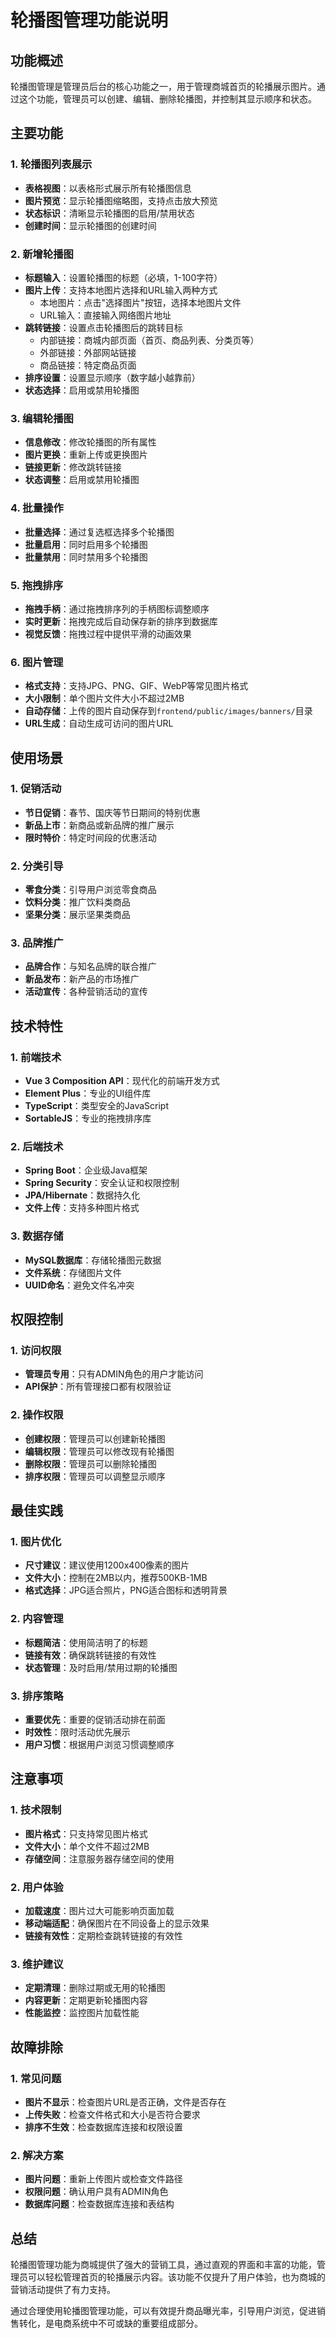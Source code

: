 # 轮播图管理功能说明

## 功能概述
轮播图管理是管理员后台的核心功能之一，用于管理商城首页的轮播展示图片。通过这个功能，管理员可以创建、编辑、删除轮播图，并控制其显示顺序和状态。

## 主要功能

### 1. 轮播图列表展示
- **表格视图**：以表格形式展示所有轮播图信息
- **图片预览**：显示轮播图缩略图，支持点击放大预览
- **状态标识**：清晰显示轮播图的启用/禁用状态
- **创建时间**：显示轮播图的创建时间

### 2. 新增轮播图
- **标题输入**：设置轮播图的标题（必填，1-100字符）
- **图片上传**：支持本地图片选择和URL输入两种方式
  - 本地图片：点击"选择图片"按钮，选择本地图片文件
  - URL输入：直接输入网络图片地址
- **跳转链接**：设置点击轮播图后的跳转目标
  - 内部链接：商城内部页面（首页、商品列表、分类页等）
  - 外部链接：外部网站链接
  - 商品链接：特定商品页面
- **排序设置**：设置显示顺序（数字越小越靠前）
- **状态选择**：启用或禁用轮播图

### 3. 编辑轮播图
- **信息修改**：修改轮播图的所有属性
- **图片更换**：重新上传或更换图片
- **链接更新**：修改跳转链接
- **状态调整**：启用或禁用轮播图

### 4. 批量操作
- **批量选择**：通过复选框选择多个轮播图
- **批量启用**：同时启用多个轮播图
- **批量禁用**：同时禁用多个轮播图

### 5. 拖拽排序
- **拖拽手柄**：通过拖拽排序列的手柄图标调整顺序
- **实时更新**：拖拽完成后自动保存新的排序到数据库
- **视觉反馈**：拖拽过程中提供平滑的动画效果

### 6. 图片管理
- **格式支持**：支持JPG、PNG、GIF、WebP等常见图片格式
- **大小限制**：单个图片文件大小不超过2MB
- **自动存储**：上传的图片自动保存到`frontend/public/images/banners/`目录
- **URL生成**：自动生成可访问的图片URL

## 使用场景

### 1. 促销活动
- **节日促销**：春节、国庆等节日期间的特别优惠
- **新品上市**：新商品或新品牌的推广展示
- **限时特价**：特定时间段的优惠活动

### 2. 分类引导
- **零食分类**：引导用户浏览零食商品
- **饮料分类**：推广饮料类商品
- **坚果分类**：展示坚果类商品

### 3. 品牌推广
- **品牌合作**：与知名品牌的联合推广
- **新品发布**：新产品的市场推广
- **活动宣传**：各种营销活动的宣传

## 技术特性

### 1. 前端技术
- **Vue 3 Composition API**：现代化的前端开发方式
- **Element Plus**：专业的UI组件库
- **TypeScript**：类型安全的JavaScript
- **SortableJS**：专业的拖拽排序库

### 2. 后端技术
- **Spring Boot**：企业级Java框架
- **Spring Security**：安全认证和权限控制
- **JPA/Hibernate**：数据持久化
- **文件上传**：支持多种图片格式

### 3. 数据存储
- **MySQL数据库**：存储轮播图元数据
- **文件系统**：存储图片文件
- **UUID命名**：避免文件名冲突

## 权限控制

### 1. 访问权限
- **管理员专用**：只有ADMIN角色的用户才能访问
- **API保护**：所有管理接口都有权限验证

### 2. 操作权限
- **创建权限**：管理员可以创建新轮播图
- **编辑权限**：管理员可以修改现有轮播图
- **删除权限**：管理员可以删除轮播图
- **排序权限**：管理员可以调整显示顺序

## 最佳实践

### 1. 图片优化
- **尺寸建议**：建议使用1200x400像素的图片
- **文件大小**：控制在2MB以内，推荐500KB-1MB
- **格式选择**：JPG适合照片，PNG适合图标和透明背景

### 2. 内容管理
- **标题简洁**：使用简洁明了的标题
- **链接有效**：确保跳转链接的有效性
- **状态管理**：及时启用/禁用过期的轮播图

### 3. 排序策略
- **重要优先**：重要的促销活动排在前面
- **时效性**：限时活动优先展示
- **用户习惯**：根据用户浏览习惯调整顺序

## 注意事项

### 1. 技术限制
- **图片格式**：只支持常见图片格式
- **文件大小**：单个文件不超过2MB
- **存储空间**：注意服务器存储空间的使用

### 2. 用户体验
- **加载速度**：图片过大可能影响页面加载
- **移动端适配**：确保图片在不同设备上的显示效果
- **链接有效性**：定期检查跳转链接的有效性

### 3. 维护建议
- **定期清理**：删除过期或无用的轮播图
- **内容更新**：定期更新轮播图内容
- **性能监控**：监控图片加载性能

## 故障排除

### 1. 常见问题
- **图片不显示**：检查图片URL是否正确，文件是否存在
- **上传失败**：检查文件格式和大小是否符合要求
- **排序不生效**：检查数据库连接和权限设置

### 2. 解决方案
- **图片问题**：重新上传图片或检查文件路径
- **权限问题**：确认用户具有ADMIN角色
- **数据库问题**：检查数据库连接和表结构

## 总结

轮播图管理功能为商城提供了强大的营销工具，通过直观的界面和丰富的功能，管理员可以轻松管理首页的轮播展示内容。该功能不仅提升了用户体验，也为商城的营销活动提供了有力支持。

通过合理使用轮播图管理功能，可以有效提升商品曝光率，引导用户浏览，促进销售转化，是电商系统中不可或缺的重要组成部分。
